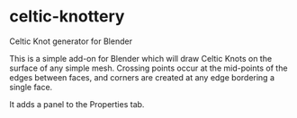 # celtic-knottery
Celtic Knot generator for Blender

This is a simple add-on for Blender which will draw Celtic Knots on the surface of any simple mesh. Crossing points occur at the mid-points of the edges between faces, and corners are created at any edge bordering a single face.

It adds a panel to the Properties tab.
